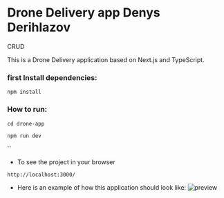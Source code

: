 # Drone Delivery app Denys Derihlazov

CRUD

This is a Drone Delivery application based on Next.js and TypeScript.

### first Install dependencies:
```
npm install

```

### How to run:
```
cd drone-app

npm run dev
```

``
- To see the project in your browser
```
http://localhost:3000/
```
- Here is an example of how this application should look like:
![preview](https://i.imgur.com/1J2zF1O.png)
